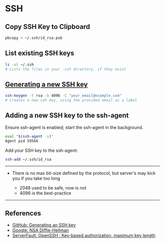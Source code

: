 # SSH

## Copy SSH Key to Clipboard

```sh
pbcopy < ~/.ssh/id_rsa.pub
```

## List existing SSH keys

```sh
ls -al ~/.ssh
# Lists the files in your .ssh directory, if they exist
```

## [Generating a new SSH key](https://help.github.com/articles/generating-a-new-ssh-key)

```sh
ssh-keygen -t rsa -b 4096 -C "your_email@example.com"
# Creates a new ssh key, using the provided email as a label
```

## Adding a new SSH key to the ssh-agent

Ensure ssh-agent is enabled; start the ssh-agent in the background.

```sh
eval "$(ssh-agent -s)"
Agent pid 59566
```

Add your SSH key to the ssh-agent:

```sh
ssh-add ~/.ssh/id_rsa
```

---

-   There is no max bit-size defined by the protocol, but server's may kick you if you take too long

    -   2048 used to be safe, now is not
    -   4096 is the best-practice

---

## References

-   [GitHub: Generating an SSH key](https://help.github.com/articles/generating-an-ssh-key)
-   [Google: NSA Diffie-Hellman](https://www.google.com/#q=nsa+Diffie-Hellman)
-   [ServerFault: OpenSSH : Key-based authorization, maximum key length](http://serverfault.com/questions/160268/openssh-key-based-authorization-maximum-key-length)

